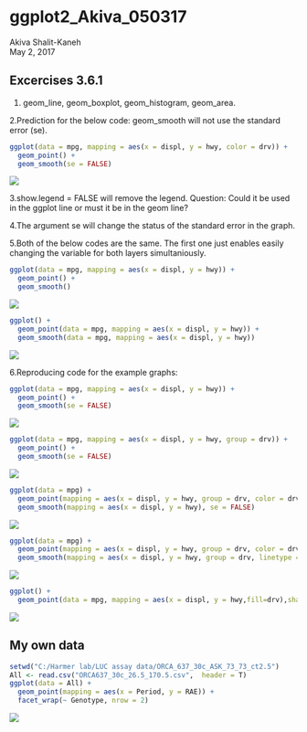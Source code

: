 # ggplot2_Akiva_050317
Akiva Shalit-Kaneh  
May 2, 2017  



## Excercises 3.6.1

1. geom_line, geom_boxplot, geom_histogram, geom_area.

2.Prediction for the below code: geom_smooth will not use the standard error (se).


```r
ggplot(data = mpg, mapping = aes(x = displ, y = hwy, color = drv)) + 
  geom_point() + 
  geom_smooth(se = FALSE)
```

![](ggplot2_Akiva_050217_files/figure-html/unnamed-chunk-2-1.png)<!-- -->

3.show.legend = FALSE will remove the legend.
Question: Could it be used in the ggplot line or must it be in the geom line?

4.The argument se will change the status of the standard error in the graph.

5.Both of the below codes are the same. The first one just enables easily changing the variable for both layers simultaniously.

```r
ggplot(data = mpg, mapping = aes(x = displ, y = hwy)) + 
  geom_point() + 
  geom_smooth()
```

![](ggplot2_Akiva_050217_files/figure-html/unnamed-chunk-3-1.png)<!-- -->


```r
ggplot() + 
  geom_point(data = mpg, mapping = aes(x = displ, y = hwy)) + 
  geom_smooth(data = mpg, mapping = aes(x = displ, y = hwy))
```

![](ggplot2_Akiva_050217_files/figure-html/unnamed-chunk-4-1.png)<!-- -->

6.Reproducing code for the example graphs:


```r
ggplot(data = mpg, mapping = aes(x = displ, y = hwy)) + 
  geom_point() + 
  geom_smooth(se = FALSE)
```

![](ggplot2_Akiva_050217_files/figure-html/unnamed-chunk-5-1.png)<!-- -->


```r
ggplot(data = mpg, mapping = aes(x = displ, y = hwy, group = drv)) + 
  geom_point() + 
  geom_smooth(se = FALSE)
```

![](ggplot2_Akiva_050217_files/figure-html/unnamed-chunk-6-1.png)<!-- -->


```r
ggplot(data = mpg) + 
  geom_point(mapping = aes(x = displ, y = hwy, group = drv, color = drv)) + 
  geom_smooth(mapping = aes(x = displ, y = hwy), se = FALSE)
```

![](ggplot2_Akiva_050217_files/figure-html/unnamed-chunk-7-1.png)<!-- -->


```r
ggplot(data = mpg) + 
  geom_point(mapping = aes(x = displ, y = hwy, group = drv, color = drv)) + 
  geom_smooth(mapping = aes(x = displ, y = hwy, group = drv, linetype = drv), se = FALSE)
```

![](ggplot2_Akiva_050217_files/figure-html/unnamed-chunk-8-1.png)<!-- -->




```r
ggplot() + 
  geom_point(data = mpg, mapping = aes(x = displ, y = hwy,fill=drv),shape = 21,size=5,stroke=2,colour="white")
```

![](ggplot2_Akiva_050217_files/figure-html/unnamed-chunk-9-1.png)<!-- -->


## My own data


```r
setwd("C:/Harmer lab/LUC assay data/ORCA_637_30c_ASK_73_73_ct2.5")
All <- read.csv("ORCA637_30c_26.5_170.5.csv",  header = T)
ggplot(data = All) + 
  geom_point(mapping = aes(x = Period, y = RAE)) + 
  facet_wrap(~ Genotype, nrow = 2)
```

![](ggplot2_Akiva_050217_files/figure-html/unnamed-chunk-10-1.png)<!-- -->


